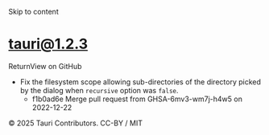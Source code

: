 Skip to content
# tauri@1.2.3
ReturnView on GitHub
  * Fix the filesystem scope allowing sub-directories of the directory picked by the dialog when `recursive` option was `false`. 
    * f1b0ad6e Merge pull request from GHSA-6mv3-wm7j-h4w5 on 2022-12-22


© 2025 Tauri Contributors. CC-BY / MIT
